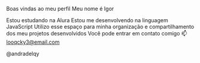 Boas vindas ao meu perfil 
Meu nome é Igor

Estou estudando na Alura
Estou me desenvolvendo na linguagem JavaScript
Utilizo esse espaço para minha organização e compartilhamento dos meu projetos desenvolvidos
Você pode entrar em contato comigo 📫
looqcky3@email.com

@andradelqy
